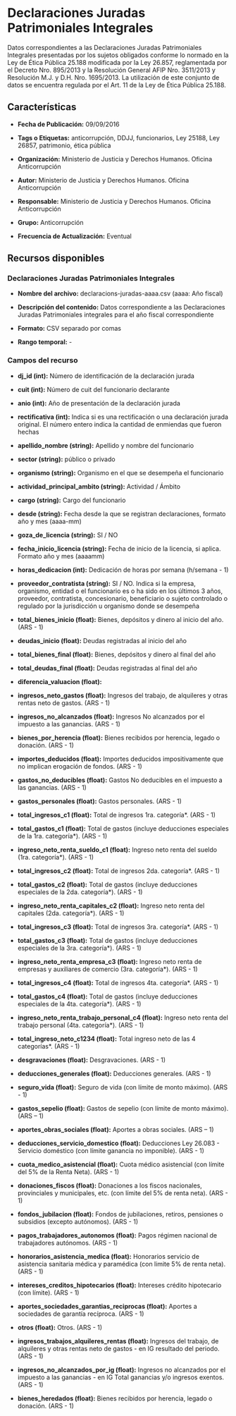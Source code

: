 Declaraciones Juradas Patrimoniales Integrales
==============================================

Datos correspondientes a las Declaraciones Juradas Patrimoniales Integrales presentadas por los sujetos obligados conforme lo normado en la Ley de Ética Pública 25.188 modificada por la Ley 26.857, reglamentada por el Decreto Nro. 895/2013 y la Resolución General AFIP Nro. 3511/2013 y Resolución M.J. y D.H. Nro. 1695/2013. La utilización de este conjunto de datos se encuentra regulada por el Art. 11 de la Ley de Ética Pública 25.188.

Características
---------------

-   **Fecha de Publicación:** 09/09/2016

-   **Tags o Etiquetas:** anticorrupción, DDJJ, funcionarios, Ley 25188, Ley 26857, patrimonio, ética pública

-   **Organización:** Ministerio de Justicia y Derechos Humanos. Oficina Anticorrupción

-   **Autor:** Ministerio de Justicia y Derechos Humanos. Oficina Anticorrupción

-   **Responsable:** Ministerio de Justicia y Derechos Humanos. Oficina Anticorrupción

-   **Grupo:** Anticorrupción

-   **Frecuencia de Actualización:** Eventual

Recursos disponibles
--------------------

### Declaraciones Juradas Patrimoniales Integrales

-   **Nombre del archivo:** declaracions-juradas-aaaa.csv (aaaa: Año fiscal)

-   **Descripción del contenido:** Datos correspondiente a las Declaraciones Juradas Patrimoniales integrales para el año fiscal correspondiente

-   **Formato:** CSV separado por comas

-   **Rango temporal:** -

### Campos del recurso

-   **dj\_id (int):** Número de identificación de la declaración jurada

-   **cuit (int):** Número de cuit del funcionario declarante

-   **anio (int):** Año de presentación de la declaración jurada

-   **rectificativa (int):** Indica si es una rectificación o una declaración jurada original. El número entero indica la cantidad de enmiendas que fueron hechas

-   **apellido\_nombre (string):** Apellido y nombre del funcionario

-   **sector (string):** público o privado

-   **organismo (string):** Organismo en el que se desempeña el funcionario

-   **actividad\_principal\_ambito (string):** Actividad / Ámbito

-   **cargo (string):** Cargo del funcionario

-   **desde (string):** Fecha desde la que se registran declaraciones, formato año y mes (aaaa-mm)

-   **goza\_de\_licencia (string):** SI / NO

-   **fecha\_inicio\_licencia (string):** Fecha de inicio de la licencia, si aplica. Formato año y mes (aaaamm)

-   **horas\_dedicacion (int):** Dedicación de horas por semana (h/semana - 1)

-   **proveedor\_contratista (string):** SI / NO. Indica si la empresa, organismo, entidad o el funcionario es o ha sido en los últimos 3 años, proveedor, contratista, concesionario, beneficiario o sujeto controlado o regulado por la jurisdicción u organismo donde se desempeña

-   **total\_bienes\_inicio (float):** Bienes, depósitos y dinero al inicio del año. (ARS - 1)

-   **deudas\_inicio (float):** Deudas registradas al inicio del año

-   **total\_bienes\_final (float):** Bienes, depósitos y dinero al final del año

-   **total\_deudas\_final (float):** Deudas registradas al final del año

-   **diferencia\_valuacion (float):**

-   **ingresos\_neto\_gastos (float):** Ingresos del trabajo, de alquileres y otras rentas neto de gastos. (ARS - 1)

-   **ingresos\_no\_alcanzados (float):** Ingresos No alcanzados por el impuesto a las ganancias. (ARS - 1)

-   **bienes\_por\_herencia (float):** Bienes recibidos por herencia, legado o donación. (ARS - 1)

-   **importes\_deducidos (float):** Importes deducidos impositivamente que no implican erogación de fondos. (ARS - 1)

-   **gastos\_no\_deducibles (float):** Gastos No deducibles en el impuesto a las ganancias. (ARS - 1)

-   **gastos\_personales (float):** Gastos personales. (ARS - 1)

-   **total\_ingresos\_c1 (float):** Total de ingresos 1ra. categoría\*. (ARS - 1)

-   **total\_gastos\_c1 (float):** Total de gastos (incluye deducciones especiales de la 1ra. categoría\*). (ARS - 1)

-   **ingreso\_neto\_renta\_sueldo\_c1 (float):** Ingreso neto renta del sueldo (1ra. categoría\*). (ARS - 1)

-   **total\_ingresos\_c2 (float):** Total de ingresos 2da. categoría\*. (ARS - 1)

-   **total\_gastos\_c2 (float):** Total de gastos (incluye deducciones especiales de la 2da. categoría\*). (ARS - 1)

-   **ingreso\_neto\_renta\_capitales\_c2 (float):** Ingreso neto renta del capitales (2da. categoría\*). (ARS - 1)

-   **total\_ingresos\_c3 (float):** Total de ingresos 3ra. categoría\*. (ARS - 1)

-   **total\_gastos\_c3 (float):** Total de gastos (incluye deducciones especiales de la 3ra. categoría\*). (ARS - 1)

-   **ingreso\_neto\_renta\_empresa\_c3 (float):** Ingreso neto renta de empresas y auxiliares de comercio (3ra. categoría\*). (ARS - 1)

-   **total\_ingresos\_c4 (float):** Total de ingresos 4ta. categoría\*. (ARS - 1)

-   **total\_gastos\_c4 (float):** Total de gastos (incluye deducciones especiales de la 4ta. categoría\*). (ARS - 1)

-   **ingreso\_neto\_renta\_trabajo\_personal\_c4 (float):** Ingreso neto renta del trabajo personal (4ta. categoría\*). (ARS - 1)

-   **total\_ingreso\_neto\_c1234 (float):** Total ingreso neto de las 4 categorías\*. (ARS - 1)

-   **desgravaciones (float):** Desgravaciones. (ARS - 1)

-   **deducciones\_generales (float):** Deducciones generales. (ARS - 1)

-   **seguro\_vida (float):** Seguro de vida (con límite de monto máximo). (ARS - 1)

-   **gastos\_sepelio (float):** Gastos de sepelio (con límite de monto máximo). (ARS – 1)

-   **aportes\_obras\_sociales (float):** Aportes a obras sociales. (ARS – 1)

-   **deducciones\_servicio\_domestico (float):** Deducciones Ley 26.083 - Servicio doméstico (con límite ganancia no imponible). (ARS - 1)

-   **cuota\_medico\_asistencial (float):** Cuota médico asistencial (con límite del 5% de la Renta Neta). (ARS - 1)

-   **donaciones\_fiscos (float):** Donaciones a los fiscos nacionales, provinciales y municipales, etc. (con límite del 5% de renta neta). (ARS - 1)

-   **fondos\_jubilacion (float):** Fondos de jubilaciones, retiros, pensiones o subsidios (excepto autónomos). (ARS - 1)

-   **pagos\_trabajadores\_autonomos (float):** Pagos régimen nacional de trabajadores autónomos. (ARS - 1)

-   **honorarios\_asistencia\_medica (float):** Honorarios servicio de asistencia sanitaria médica y paramédica (con limite 5% de renta neta). (ARS - 1)

-   **intereses\_creditos\_hipotecarios (float):** Intereses crédito hipotecario (con límite). (ARS - 1)

-   **aportes\_sociedades\_garantias\_reciprocas (float):** Aportes a sociedades de garantía recíproca. (ARS - 1)

-   **otros (float):** Otros. (ARS - 1)

-   **ingresos\_trabajos\_alquileres\_rentas (float):** Ingresos del trabajo, de alquileres y otras rentas neto de gastos - en IG resultado del periodo. (ARS - 1)

-   **ingresos\_no\_alcanzados\_por\_ig (float):** Ingresos no alcanzados por el impuesto a las ganancias - en IG Total ganancias y/o ingresos exentos. (ARS - 1)

-   **bienes\_heredados (float):** Bienes recibidos por herencia, legado o donación. (ARS - 1)


